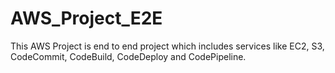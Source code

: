 # AWS_Project_E2E
This AWS Project is end to end project which includes services like EC2, S3, CodeCommit, CodeBuild, CodeDeploy and CodePipeline.
